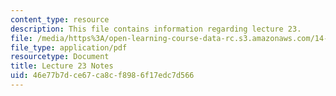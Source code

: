 ```yaml
---
content_type: resource
description: This file contains information regarding lecture 23.
file: /media/https%3A/open-learning-course-data-rc.s3.amazonaws.com/14-581-international-economics-i-spring-2013/46e77b7dce67ca8cf8986f17edc7d566_MIT14_581S13_classnotes23.pdf
file_type: application/pdf
resourcetype: Document
title: Lecture 23 Notes
uid: 46e77b7d-ce67-ca8c-f898-6f17edc7d566
---
```

